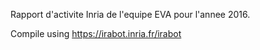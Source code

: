 Rapport d'activite Inria de l'equipe EVA pour l'annee 2016.

Compile using https://irabot.inria.fr/irabot